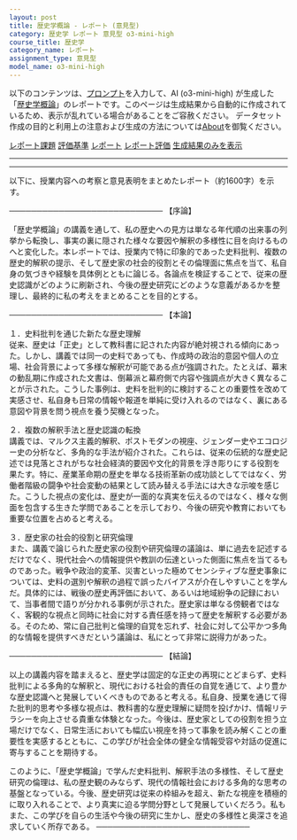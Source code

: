 ```yaml
---
layout: post
title: 歴史学概論 - レポート (意見型)
category: 歴史学 レポート 意見型 o3-mini-high
course_title: 歴史学
category_name: レポート
assignment_type: 意見型
model_name: o3-mini-high
---
```


以下のコンテンツは、[プロンプト](https://github.com/takedatoshiyuki/synthetic_assignments/tree/main/generated/歴史学/o3-mini-high/prompt_レポート-意見型.md)を入力して、AI (o3-mini-high) が生成した「[歴史学概論](/contents/歴史学/)」のレポートです。このページは生成結果から自動的に作成されているため、表示が乱れている場合があることをご容赦ください。
データセット作成の目的と利用上の注意および生成の方法については[About](/About)を御覧ください。

[レポート課題](../レポート課題-意見型)
[評価基準](../評価基準-意見型)
[レポート](../レポート-意見型)
[レポート評価](../レポート評価-意見型)
[生成結果のみを表示](https://github.com/takedatoshiyuki/synthetic_assignments/tree/main/generated/歴史学/o3-mini-high/レポート-意見型.md)
  

***
***
  
以下に、授業内容への考察と意見表明をまとめたレポート（約1600字）を示す。

────────────────────────────
【序論】

「歴史学概論」の講義を通して、私の歴史への見方は単なる年代順の出来事の列挙から転換し、事実の裏に隠された様々な要因や解釈の多様性に目を向けるものへと変化した。本レポートでは、授業内で特に印象的であった史料批判、複数の歴史的解釈の提示、そして歴史家の社会的役割とその倫理面に焦点を当て、私自身の気づきや経験を具体例とともに論じる。各論点を検証することで、従来の歴史認識がどのように刷新され、今後の歴史研究にどのような意義があるかを整理し、最終的に私の考えをまとめることを目的とする。

────────────────────────────
【本論】

１．史料批判を通じた新たな歴史理解  
従来、歴史は「正史」として教科書に記された内容が絶対視される傾向にあった。しかし、講義では同一の史料であっても、作成時の政治的意図や個人の立場、社会背景によって多様な解釈が可能である点が強調された。たとえば、幕末の動乱期に作成された文書は、倒幕派と幕府側で内容や強調点が大きく異なることが示された。こうした事例は、史料を批判的に検討することの重要性を改めて実感させ、私自身も日常の情報や報道を単純に受け入れるのではなく、裏にある意図や背景を問う視点を養う契機となった。

２．複数の解釈手法と歴史認識の転換  
講義では、マルクス主義的解釈、ポストモダンの視座、ジェンダー史やエコロジー史の分析など、多角的な手法が紹介された。これらは、従来の伝統的な歴史記述では見落とされがちな社会経済的要因や文化的背景を浮き彫りにする役割を果たす。特に、産業革命期の歴史を単なる技術革新の成功談としてではなく、労働者階級の闘争や社会変動の結果として読み替える手法には大きな示唆を感じた。こうした視点の変化は、歴史が一面的な真実を伝えるのではなく、様々な側面を包含する生きた学問であることを示しており、今後の研究や教育においても重要な位置を占めると考える。

３．歴史家の社会的役割と研究倫理  
また、講義で論じられた歴史家の役割や研究倫理の議論は、単に過去を記述するだけでなく、現代社会への情報提供や教訓の伝達といった側面に焦点を当てるものであった。戦争や政治的変革、災害といった極めてセンシティブな歴史事象については、史料の選別や解釈の過程で誤ったバイアスが介在しやすいことを学んだ。具体的には、戦後の歴史再評価において、あるいは地域紛争の記録において、当事者間で語りが分かれる事例が示された。歴史家は単なる傍観者ではなく、客観的な視点と同時に社会に対する責任感を持って歴史を解釈する必要がある。そのため、常に自己批判と倫理的自覚を忘れず、社会に対して公平かつ多角的な情報を提供すべきだという議論は、私にとって非常に説得力があった。

────────────────────────────
【結論】

以上の講義内容を踏まえると、歴史学は固定的な正史の再現にとどまらず、史料批判による多角的な解釈と、現代における社会的責任の自覚を通じて、より豊かな歴史認識へと発展していくべきものであると考える。私自身、授業を通じて得た批判的思考や多様な視点は、教科書的な歴史理解に疑問を投げかけ、情報リテラシーを向上させる貴重な体験となった。今後は、歴史家としての役割を担う立場だけでなく、日常生活においても幅広い視座を持って事象を読み解くことの重要性を実感するとともに、この学びが社会全体の健全な情報受容や対話の促進に寄与することを期待する。

このように、「歴史学概論」で学んだ史料批判、解釈手法の多様性、そして歴史研究の倫理は、私の歴史観のみならず、現代の情報社会における多角的な思考の基盤となっている。今後、歴史研究は従来の枠組みを超え、新たな視座を積極的に取り入れることで、より真実に迫る学問分野として発展していくだろう。私もまた、この学びを自らの生活や今後の研究に生かし、歴史の多様性と奥深さを追求していく所存である。
────────────────────────────
